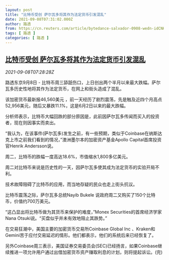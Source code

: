 ```yaml
---
layout: post
title: "比特币受创 萨尔瓦多将其作为法定货币引发混乱"
date: 2021-09-08T07:31:02.000Z
author: 路透
from: https://cn.reuters.com/article/bytedance-salvador-0908-wedn-idCNKBS2G40KW
tags: [ 路透 ]
categories: [ 路透 ]
---
```

<!--1631086262000-->
[比特币受创 萨尔瓦多将其作为法定货币引发混乱](https://cn.reuters.com/article/bytedance-salvador-0908-wedn-idCNKBS2G40KW)
------

<div>
<div><i>2021-09-08T07:28:28Z</i></div><p>路透东京9月8日 - 比特币周三舔舐伤口，上日创出两个半月以来最大跌幅。萨尔瓦多历史性地将其作为法定货币，在网上和街头造成了混乱。</p><p>该加密货币最新报46,560美元 ，前一天经历了剧烈震荡，先是触及近四个月高点52,956美元，随后又暴跌11.1%，这是6月2日以来的最大跌幅。</p><p>分析师表示，比特币大幅回跌的部分原因是，此前因萨尔瓦多传闻而买入的投资者，现在则因事实而卖出。</p><p>“我认为，在该事件(萨尔瓦多)发生之前，有一些预期，类似于Coinbase在纳斯达克上市之前我们看到的情况，”澳洲墨尔本的加密资产基金Apollo Capital首席投资官Henrik Andersson说。</p><p>周二，比特币的跌幅一度高达18.6%，市值缩水1,800多亿美元。</p><p>周二对比特币来说是历史性的一天，因萨尔瓦多使其成为法定货币的实验开局不利。</p><p>技术故障阻碍了比特币的应用，而当地存疑的民众也走上街头抗议。</p><p>比特币震荡之际，萨尔瓦多总统Nayib Bukele 说政府周二又购买了150个比特币，价值约700万美元。</p><p>“这凸显出将比特币做为其货币来保护的难度，”Monex Securities的首席经济学家Nana Otsuki说。“买盘似乎并未有效地阻止其跌势。”</p><p>在交易狂潮中，美国主要的加密货币交易所Coinbase Global Inc 、Kraken和Gemini苦于应付交易延迟的情形。他们都表示，他们的系统后来已经恢复了。</p><p>另外Coinbase周三表示，美国证券交易委员会(SEC)已经扬言，如果Coinbase继续推进一项允许用户通过出借加密货币资产赚取利息的计划，则将提起诉讼。(完)</p>
</div>
